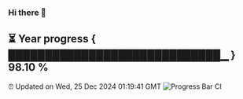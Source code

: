 ### Hi there 👋
⏳ Year progress { █████████████████████████████▁ } 98.10 %
---
⏰ Updated on Wed, 25 Dec 2024 01:19:41 GMT
![Progress Bar CI](https://github.com/liununu/liununu/workflows/Progress%20Bar%20CI/badge.svg)
